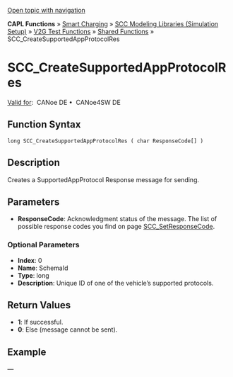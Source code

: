 [Open topic with navigation](../../../../../CANoeDEFamily.htm#Topics/CAPLFunctions/SmartCharging/Functions/CAPLfunctionSCCCreateSupportedAppProtocolRes.md)

**CAPL Functions** » [Smart Charging](../CAPLFunctionsSmartChargingOverview.md) » [SCC Modeling Libraries (Simulation Setup)](../CAPLFunctionsSmartChargingOverview.md#BMNodeayerDLL) » [V2G Test Functions](../CAPLFunctionsSmartChargingOverview.md#V2Gtestfunctions) » [Shared Functions](../CAPLFunctionsSmartChargingOverview.md#V2Gtestfunctions) » SCC_CreateSupportedAppProtocolRes

# SCC_CreateSupportedAppProtocolRes

[Valid for](../../../Shared/FeatureAvailability.md):  CANoe DE •  CANoe4SW DE

## Function Syntax

```plaintext
long SCC_CreateSupportedAppProtocolRes ( char ResponseCode[] )
```

## Description

Creates a SupportedAppProtocol Response message for sending.

## Parameters

- **ResponseCode**: Acknowledgment status of the message. The list of possible response codes you find on page [SCC_SetResponseCode](CAPLfunctionSCCSetResponseCode.md).

### Optional Parameters

- **Index**: 0
- **Name**: SchemaId
- **Type**: long
- **Description**: Unique ID of one of the vehicle’s supported protocols.

## Return Values

- **1**: If successful.
- **0**: Else (message cannot be sent).

## Example

—
